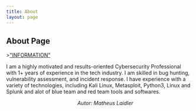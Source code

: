 ```yaml
---
title: About
layout: page
---
```


## About Page

 *>*<u>"INFORMATION"</u>

I am a highly motivated and results-oriented Cybersecurity Professional with 1+ years of experience in the tech industry. I am skilled in bug hunting, vulnerability assessment, and incident response. I have experience with a variety of technologies, including Kali Linux, Metasploit, Python3, Linux and Splunk and alot of blue team and red team tools and softwares.


                                                 *Autor: Matheus Laidler*
